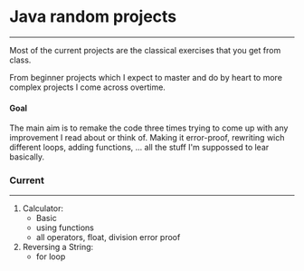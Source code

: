 # Java random projects 
---

Most of the current projects are the classical exercises that you get from class.

From beginner projects which I expect to master and do by heart to more complex projects I come across overtime.

#### Goal
The main aim is to remake the code three times trying to come up with any improvement I read about or think of. 
Making it error-proof, rewriting wich different loops, adding functions, ... all the stuff I'm suppossed to lear basically.

### Current 
---

1. Calculator:
   - Basic
   - using functions
   - all operators, float, division error proof
3. Reversing a String:
   - for loop

